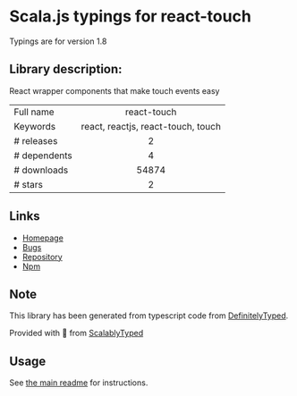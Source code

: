 
# Scala.js typings for react-touch

Typings are for version 1.8

## Library description:
React wrapper components that make touch events easy

|                    |                 |
| ------------------ | :-------------: |
| Full name          | react-touch |
| Keywords           | react, reactjs, react-touch, touch |
| # releases         | 2 |
| # dependents       | 4 |
| # downloads        | 54874 |
| # stars            | 2 |

## Links
- [Homepage](https://github.com/leonaves/react-touch)
- [Bugs](https://github.com/leonaves/react-touch/issues)
- [Repository](https://github.com/leonaves/react-touch)
- [Npm](https://www.npmjs.com/package/react-touch)
    


## Note
This library has been generated from typescript code from [DefinitelyTyped](https://definitelytyped.org).

Provided with :purple_heart: from [ScalablyTyped](https://github.com/oyvindberg/ScalablyTyped)

## Usage
See [the main readme](../../readme.md) for instructions.


